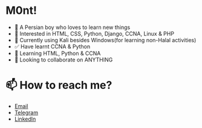 # M0nt!
- 👋 A Persian boy who loves to learn new things
- 👀 Interested in HTML, CSS, Python, Django, CCNA, Linux & PHP
- 🤕 Currently using Kali besides Windows(for learning non-Halal activities)
- ✅ Have learnt CCNA & Python
- 🌱 Learning HTML, Python & CCNA
- 💞️ Looking to collaborate on ANYTHING
# 📫 How to reach me?
- [Email](mohammad.montajebii@gmail.com)
- [Telegram](https://t.me/ATypicalPersianBoy)
- [LinkedIn](https://www.linkedin.com/in/mohammadreza-montajebi-5440171aa?lipi=urn%3Ali%3Apage%3Ad_flagship3_profile_view_base_contact_details%3BAEyrrX4jT0GqGF3ZcXjR1Q%3D%3D)
<!---
montajebii/montajebii is a ✨ special ✨ repository because its `README.md` (this file) appears on your GitHub profile.
You can click the Preview link to take a look at your changes.
--->
